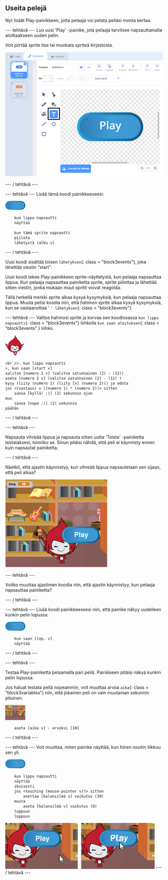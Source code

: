 ## Useita pelejä

Nyt lisäät Play-painikkeen, jotta pelaaja voi pelata peliäsi monta kertaa.

\--- tehtävä \--- Luo uusi 'Play' -painike, jota pelaaja tarvitsee napsauttamalla aloittaakseen uuden pelin.

Voit piirtää sprite itse tai muokata spriteä kirjastosta.

![Kuva toistopainikkeesta](images/brain-play.png)

\--- / tehtävä \---

\--- tehtävä \--- Lisää tämä koodi painikkeeseesi:

![Button sprite](images/button-sprite.png)

```blocks3
    kun lippu napsautti
    näyttää

    kun tämä sprite napsautti
    piilota
    lähetystä (alku v)
```

\--- / tehtävä \---

Uusi koodi sisältää toisen `lähetyksen`{: class = "block3events"}, joka lähettää viestin "start".

Uusi koodi tekee Play-painikkeen sprite-näyttelystä, kun pelaaja napsauttaa lippua. Kun pelaaja napsauttaa painiketta sprite, sprite piilottaa ja lähettää sitten viestin, jonka mukaan muut spritit voivat reagoida.

Tällä hetkellä merkki sprite alkaa kysyä kysymyksiä, kun pelaaja napsauttaa lippua. Muuta pelisi koodia niin, että hahmon sprite alkaa kysyä kysymyksiä, kun se vastaanottaa ' `' lähetyksen`{: class = "block3events"}.

\--- tehtävä \--- Valitse hahmosi sprite ja korvaa sen koodiosassa `kun lippu napsautti`{: class = "block3events"} lohkolla `kun saan aloituksen`{: class = "block3events" } lohko.

![Merkin sprite](images/giga-sprite.png)

```blocks3
<br />- kun lippu napsautti
+, kun saan [start v]
valitse [numero 1 v] (valitse satunnainen (2) - (12))
aseta [numero 2 v] (valitse satunnainen (2) - (12) )
kysy (liity (numero 1) (liity [x] (numero 2))) ja odota
jos <(vastaus) = ((numero 1) * (numero 2))> sitten
    sanoa [kyllä! :)] (2) sekunnin ajan
muu
    sanoa [nope :(] (2) sekunnin
päähän
```

\--- / tehtävä \---

\--- tehtävä \---

Napsauta vihreää lippua ja napsauta sitten uutta 'Toista' -painiketta testataksesi, toimiiko se. Sinun pitäisi nähdä, että peli ei käynnisty ennen kuin napsautat painiketta.

\--- / tehtävä \---

Näetkö, että ajastin käynnistyy, kun vihreää lippua napsautetaan sen sijaan, että peli alkaa?

![Ajastin on alkanut](images/brain-timer-bug.png)

\--- tehtävä \---

Voitko muuttaa ajastimen koodia niin, että ajastin käynnistyy, kun pelaaja napsauttaa painiketta?

\--- / tehtävä \---

\--- tehtävä \--- Lisää koodi painikkeeseesi niin, että painike näkyy uudelleen kunkin pelin lopussa.

![Button sprite](images/button-sprite.png)

```blocks3
    kun saan [lop. v]
    näyttää
```

\--- / tehtävä \---

\--- tehtävä \---

Testaa Play-painiketta pelaamalla pari peliä. Painikkeen pitäisi näkyä kunkin pelin lopussa.

Jos haluat testata peliä nopeammin, voit muuttaa arvoa `aika`{: class = "block3variables"} niin, että jokainen peli on vain muutaman sekunnin pituinen.

![vaihe](images/stage-sprite.png)

```blocks3
    aseta [aika v] - arvoksi [10]
```

\--- / tehtävä \---

\--- tehtävä \--- Voit muuttaa, miten painike näyttää, kun hiiren osoitin liikkuu sen yli.

![nappi](images/button-sprite.png)

```blocks3
    kun lippu napsautti
    näyttää
    ikuisesti
    jos <touching (mouse-pointer v)?> sitten
        asettaa [kalansilmä v] vaikutus (30)
    muuta
        aseta [kalansilmä v] vaikutus (0)
    loppuun
    loppuun
```

![kuvakaappaus](images/brain-fisheye.png) \--- / tehtävä \---